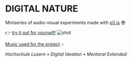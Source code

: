 # DIGITAL NATURE
Miniseries of audio-visual experiments made with [p5.js](https://p5js.org) 😎

👉 [try it out for yourself!](https://digital-nature.netlify.app)
![shot](shot3.png)

[Music used for the project](https://freemusicarchive.org/home) 🎶

*Hochschule Luzern • Digital Ideation • Mentorat Extended*
